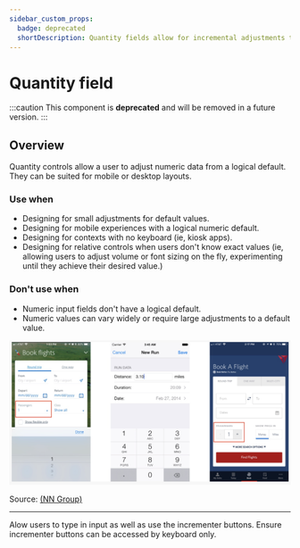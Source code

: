 ```yaml
---
sidebar_custom_props:
  badge: deprecated
  shortDescription: Quantity fields allow for incremental adjustments to a default numeric value.
---
```


# Quantity field

<ComponentVisual
  figmaUrl="https://www.figma.com/embed?embed_host=share&url=https%3A%2F%2Fwww.figma.com%2Fproto%2FL5prWrxr5F9APTK4BPJpmi%2FQuantity-Field%3Fscaling%3Dmin-zoom%26page-id%3D0%253A1%26node-id%3D1%253A790"
  storybookUrl="https://forge.tylerdev.io/main/?path=/story/components-quantity-field--default" />

:::caution
This component is **deprecated** and will be removed in a future version.
:::

## Overview

Quantity controls allow a user to adjust numeric data from a logical default. They can be suited for mobile or desktop layouts.

### Use when

- Designing for small adjustments for default values. 
- Designing for mobile experiences with a logical numeric default. 
- Designing for contexts with no keyboard (ie, kiosk apps).
- Designing for relative controls when users don't know exact values (ie, allowing users to adjust volume or font sizing on the fly, experimenting until they achieve their desired value.)

### Don't use when

- Numeric input fields don't have a logical default.
- Numeric values can vary widely or require large adjustments to a default value.

<ImageBlock caption="These 3 mobile screenshots show 3 different approaches to numerical input. American Airlines (left) used a dropdown for selecting the number of passengers. This control required several gestures (select the field, scroll and select the number, then hit Done). Treadmill Run Tracker (center) used a text field for inputting distance; the user had to select the field, type the desired number, then hit the Save button or tap a different field. In contrast, the interaction cost for changing the number of passengers from 1 to 2 in Delta Airlines’ mobile app (right) consisted of a single tap. (However, the interaction cost of the stepper would be much higher if the user wanted to increase the number from 1 to 10; this increased cost for large deviations from default is a major disadvantage of using steppers.)" padded={false}>

![Quantity control examples.](./images/quantity-control-examples.png)

</ImageBlock>

Source: [(NN Group)](https://www.nngroup.com/articles/input-steppers/)

---

<DoDontGrid>
  <DoDontTextSection>
    <DoDontText type="do">Alow users to type in input as well as use the incrementer buttons.</DoDontText>
    <DoDontText type="do">Ensure incrementer buttons can be accessed by keyboard only.</DoDontText>
  </DoDontTextSection>
</DoDontGrid>

